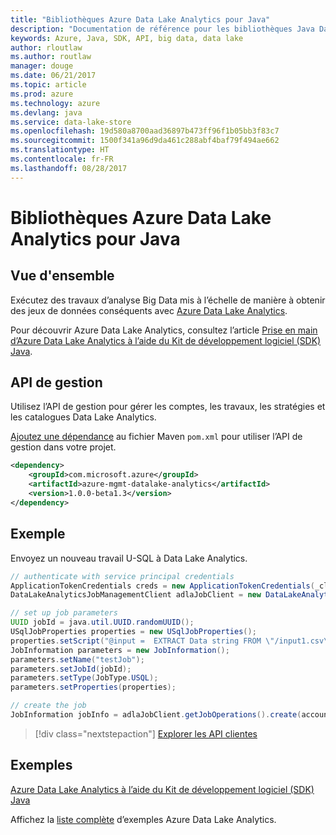 ```yaml
---
title: "Bibliothèques Azure Data Lake Analytics pour Java"
description: "Documentation de référence pour les bibliothèques Java Data Lake Analytics"
keywords: Azure, Java, SDK, API, big data, data lake
author: rloutlaw
ms.author: routlaw
manager: douge
ms.date: 06/21/2017
ms.topic: article
ms.prod: azure
ms.technology: azure
ms.devlang: java
ms.service: data-lake-store
ms.openlocfilehash: 19d580a8700aad36897b473ff96f1b05bb3f83c7
ms.sourcegitcommit: 1500f341a96d9da461c288abf4baf79f494ae662
ms.translationtype: HT
ms.contentlocale: fr-FR
ms.lasthandoff: 08/28/2017
---
```

# <a name="azure-data-lake-analytics-libraries-for-java"></a>Bibliothèques Azure Data Lake Analytics pour Java

## <a name="overview"></a>Vue d'ensemble

Exécutez des travaux d’analyse Big Data mis à l’échelle de manière à obtenir des jeux de données conséquents avec [Azure Data Lake Analytics](/azure/data-lake-analytics/data-lake-analytics-overview).

Pour découvrir Azure Data Lake Analytics, consultez l’article [Prise en main d’Azure Data Lake Analytics à l’aide du Kit de développement logiciel (SDK) Java](/azure/data-lake-analytics/data-lake-analytics-get-started-java-sdk).

## <a name="management-api"></a>API de gestion

Utilisez l’API de gestion pour gérer les comptes, les travaux, les stratégies et les catalogues Data Lake Analytics.

[Ajoutez une dépendance](https://maven.apache.org/guides/getting-started/index.html#How_do_I_use_external_dependencies) au fichier Maven `pom.xml` pour utiliser l’API de gestion dans votre projet.


```XML
<dependency>
    <groupId>com.microsoft.azure</groupId>
    <artifactId>azure-mgmt-datalake-analytics</artifactId>
    <version>1.0.0-beta1.3</version>
</dependency>
```

## <a name="example"></a>Exemple

Envoyez un nouveau travail U-SQL à Data Lake Analytics.

```java
// authenticate with service principal credentials
ApplicationTokenCredentials creds = new ApplicationTokenCredentials(_clientId, _tenantId, _clientSecret, null);
DataLakeAnalyticsJobManagementClient adlaJobClient = new DataLakeAnalyticsJobManagementClientImpl(creds);

// set up job parameters
UUID jobId = java.util.UUID.randomUUID();
USqlJobProperties properties = new USqlJobProperties();
properties.setScript("@input =  EXTRACT Data string FROM \"/input1.csv\" USING Extractors.Csv(); OUTPUT @input TO @\"/output1.csv\" USING Outputters.Csv();");
JobInformation parameters = new JobInformation();
parameters.setName("testJob");
parameters.setJobId(jobId);
parameters.setType(JobType.USQL);
parameters.setProperties(properties);

// create the job
JobInformation jobInfo = adlaJobClient.getJobOperations().create(accountName, jobId, parameters).getBody();

```

> [!div class="nextstepaction"]
> [Explorer les API clientes](/java/api/overview/azure/datalakeanalytics/managementapi)

## <a name="samples"></a>Exemples

[Azure Data Lake Analytics à l’aide du Kit de développement logiciel (SDK) Java][1] 

[1]: https://docs.microsoft.com/en-us/azure/data-lake-analytics/data-lake-analytics-get-started-java-sdk

Affichez la [liste complète](https://azure.microsoft.com/resources/samples/?platform=java&term=analytics) d’exemples Azure Data Lake Analytics.
